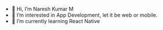 - 👋 Hi, I’m Naresh Kumar M
- 👀 I’m interested in App Development, let it be web or mobile.
- 🌱 I’m currently learning React Native

<!---
nk-reichenbach-fall/nk-reichenbach-fall is a ✨ special ✨ repository because its `README.md` (this file) appears on your GitHub profile.
You can click the Preview link to take a look at your changes.
--->
